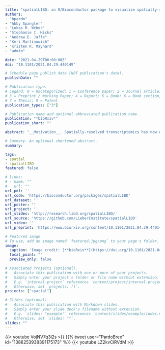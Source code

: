 ```yaml
---
title: "spatialLIBD: an R/Bioconductor package to visualize spatially-resolved transcriptomics data"
authors:
- "bpardo"
- "Abby Spangler"
- "Lukas M. Weber"
- "Stephanie C. Hicks"
- "Andrew E. Jaffe"
- "Keri Martinowich"
- "Kristen R. Maynard"
- "admin"

date: "2021-04-29T00:00:00Z"
doi: "10.1101/2021.04.29.440149"

# Schedule page publish date (NOT publication's date).
publishDate: ""

# Publication type.
# Legend: 0 = Uncategorized; 1 = Conference paper; 2 = Journal article;
# 3 = Preprint / Working Paper; 4 = Report; 5 = Book; 6 = Book section;
# 7 = Thesis; 8 = Patent
publication_types: ["3"]

# Publication name and optional abbreviated publication name.
publication: "*bioRxiv*"
publication_short: ""

abstract: "__Motivation__. Spatially-resolved transcriptomics has now enabled the quantification of high-throughput and transcriptome-wide gene expression in intact tissue while also retaining the spatial coordinates. Incorporating the precise spatial mapping of gene activity advances our understanding of intact tissuespecific biological processes. In order to interpret these novel spatial data types, interactive visualization tools are necessary. __Results__. We describe spatialLIBD, an R/Bioconductor package to interactively explore spatially-resolved transcriptomics data generated with the 10x Genomics Visium platform. The package contains functions to interactively access, visualize, and inspect the observed spatial gene expression data and data-driven clusters identified with supervised or unsupervised analyses, either on the user’s computer or through a web application. __Availability__. spatialLIBD is available at bioconductor.org/packages/spatialLIBD."

# Summary. An optional shortened abstract.
summary:

tags:
- spatial
- spatialLIBD
featured: false

# links:
# - name: ""
#   url: ""
url_pdf: ''
url_code: 'https://bioconductor.org/packages/spatialLIBD'
url_dataset: ''
url_poster: ''
url_project: ''
url_slides: 'http://research.libd.org/spatialLIBD/'
url_source: 'https://github.com/LieberInstitute/spatialLIBD'
url_video: ''
url_preprint: 'https://www.biorxiv.org/content/10.1101/2021.04.29.440149v1'

# Featured image
# To use, add an image named `featured.jpg/png` to your page's folder. 
image:
  caption: 'Image credit: [**bioRxiv**](https://doi.org/10.1101/2021.04.29.440149)'
  focal_point: ""
  preview_only: false

# Associated Projects (optional).
#   Associate this publication with one or more of your projects.
#   Simply enter your project's folder or file name without extension.
#   E.g. `internal-project` references `content/project/internal-project/index.md`.
#   Otherwise, set `projects: []`.
projects: ["spatial"]

# Slides (optional).
#   Associate this publication with Markdown slides.
#   Simply enter your slide deck's filename without extension.
#   E.g. `slides: "example"` references `content/slides/example/index.md`.
#   Otherwise, set `slides: ""`.
slides: ""
---
```


<!--

{{% callout note %}}
Click the *Cite* button above to demo the feature to enable visitors to import publication metadata into their reference management software.
{{% /callout %}}

{{% callout note %}}
Click the *Slides* button above to demo Academic's Markdown slides feature.
{{% /callout %}}

Supplementary notes can be added here, including [code and math](https://sourcethemes.com/academic/docs/writing-markdown-latex/).
-->

{{< youtube VojNV7q3i2s >}}
{{% tweet user="PardoBree" id="1388253938391175173" %}}
{{< youtube LZ2kvCiRVdM >}}
